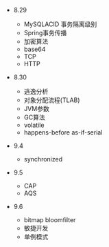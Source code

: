 - 8.29
  - MySQLACID 事务隔离级别
  - Spring事务传播
  - 加密算法
  - base64
  - TCP
  - HTTP
 
- 8.30
  - 逃逸分析
  - 对象分配流程(TLAB)
  - JVM参数
  - GC算法
  - volatile
  - happens\-before as\-if\-serial

- 9.4
  - synchronized
- 9.5
  - CAP
  - AQS
- 9.6
  - bitmap bloomfilter
  - 敏捷开发
  - 单例模式
